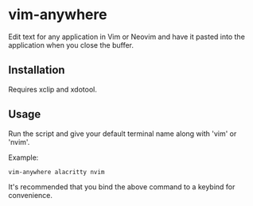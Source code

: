 # vim-anywhere

Edit text for any application in Vim or Neovim and have it pasted into the application when you close the buffer.

## Installation

Requires xclip and xdotool.

## Usage

Run the script and give your default terminal name along with 'vim' or 'nvim'.

Example:
```
vim-anywhere alacritty nvim
```

It's recommended that you bind the above command to a keybind for convenience.
